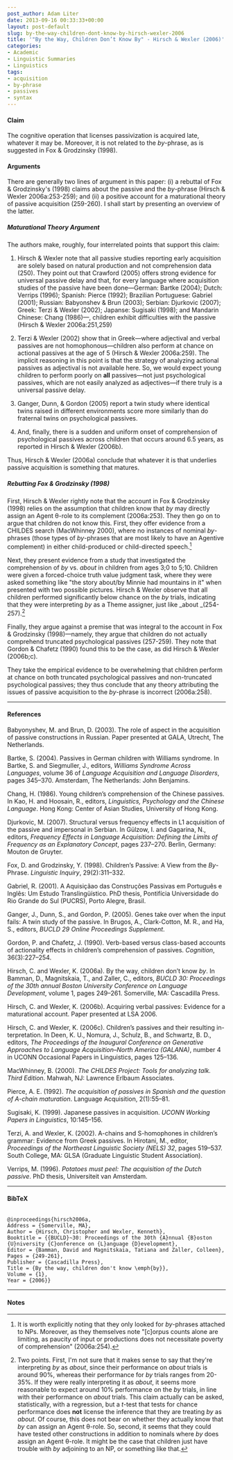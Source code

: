 ```yaml
---
post_author: Adam Liter
date: 2013-09-16 00:33:33+00:00
layout: post-default
slug: by-the-way-children-dont-know-by-hirsch-wexler-2006
title: '"By the Way, Children Don’t Know By" - Hirsch & Wexler (2006)'
categories:
- Academic
- Linguistic Summaries
- Linguistics
tags:
- acquisition
- by-phrase
- passives
- syntax
---
```


#### Claim

The cognitive operation that licenses passivization is acquired late, whatever it may be. Moreover, it is not related to the _by_-phrase, as is suggested in Fox & Grodzinsky (1998).

#### Arguments

There are generally two lines of argument in this paper: (i) a rebuttal of Fox & Grodzinsky's (1998) claims about the passive and the _by_-phrase (Hirsch & Wexler 2006a:253-259); and (ii) a positive account for a maturational theory of passive acquisition (259-260). I shall start by presenting an overview of the latter.

##### Maturational Theory Argument

The authors make, roughly, four interrelated points that support this claim:
	
  1. Hirsch & Wexler note that all passive studies reporting early acquisition are solely based on natural production and not comprehension data (250). They point out that Crawford (2005) offers strong evidence for universal passive delay and that, for every language where acquisition studies of the passive have been done&mdash;German: Bartke (2004); Dutch: Verrips (1996); Spanish: Pierce (1992); Brazilian Portuguese: Gabriel (2001); Russian: Babyonshev & Brun (2003); Serbian: Djurkovic (2007); Greek: Terzi & Wexler (2002); Japanse: Sugisaki (1998); and Mandarin Chinese: Chang (1986)&mdash;, children exhibit difficulties with the passive (Hirsch & Wexler 2006a:251,259)

  2. Terzi & Wexler (2002) show that in Greek&mdash;where adjectival and verbal passives are not homophonous&mdash;children also perform at chance on actional passives at the age of 5 (Hirsch & Wexler 2006a:259). The implicit reasoning in this point is that the strategy of analyzing actional passives as adjectival is not available here. So, we would expect young children to perform poorly on **all** passives&mdash;not just psychological passives, which are not easily analyzed as adjectives&mdash;if there truly is a universal passive delay.
	
  3. Ganger, Dunn, & Gordon (2005) report a twin study where identical twins raised in different environments score more similarly than do fraternal twins on psychological passives.
	
  4. And, finally, there is a sudden and uniform onset of comprehension of psychological passives across children that occurs around 6.5 years, as reported in Hirsch & Wexler (2006b).

Thus, Hirsch & Wexler (2006a) conclude that whatever it is that underlies passive acquisition is something that matures.

##### Rebutting Fox & Grodzinsky (1998)

First, Hirsch & Wexler rightly note that the account in Fox & Grodzinsky (1998) relies on the assumption that children know that _by_ may directly assign an Agent θ-role to its complement (2006a:253). They then go on to argue that children do not know this. First, they offer evidence from a CHILDES search (MacWhinney 2000), where no instances of nominal _by_-phrases (those types of _by_-phrases that are most likely to have an Agentive complement) in either child-produced or child-directed speech.[^1]

Next, they present evidence from a study that investigated the comprehension of _by_ vs. _about_ in children from ages 3;0 to 5;10. Children were given a forced-choice truth value judgment task, where they were asked something like "the story about/by Minnie had mountains in it" when presented with two possible pictures. Hirsch & Wexler observe that all children performed significantly below chance on the _by_ trials, indicating that they were interpreting _by_ as a Theme assigner, just like _about _(254-257).[^2]

Finally, they argue against a premise that was integral to the account in Fox & Grodzinsky (1998)&mdash;namely, they argue that children do not actually comprehend truncated psychological passives (257-259). They note that Gordon & Chafetz (1990) found this to be the case, as did Hirsch & Wexler (2006b;c).

They take the empirical evidence to be overwhelming that children perform at chance on both truncated psychological passives and non-truncated psychological passives; they thus conclude that any theory attributing the issues of passive acquisition to the _by_-phrase is incorrect (2006a:258).

* * * 

#### References

Babyonyshev, M. and Brun, D. (2003). The role of aspect in the acquisition of passive constructions in Russian. Paper presented at GALA, Utrecht, The Netherlands.

Bartke, S. (2004). Passives in German children with Williams syndrome. In Bartke, S. and Siegmuller, J., editors, _Williams Syndrome Across Languages_, volume 36 of _Language Acquisition and Language Disorders_, pages 345–370. Amsterdam, The Netherlands: John Benjamins.

Chang, H. (1986). Young children’s comprehension of the Chinese passives. In Kao, H. and Hoosain, R., editors, _Linguistics, Psychology and the Chinese Language_. Hong Kong: Center of Asian Studies, University of Hong Kong.

Djurkovic, M. (2007). Structural versus frequency effects in L1 acquisition of the passive and impersonal in Serbian. In Gülzow, I. and Gagarina, N., editors, _Frequency Effects in Language Acquisition: Defining the Limits of Frequency as an Explanatory Concept_, pages 237–270. Berlin, Germany: Mouton de Gruyter.

Fox, D. and Grodzinsky, Y. (1998). Children’s Passive: A View from the _By_-Phrase. _Linguistic Inquiry_, 29(2):311–332.

Gabriel, R. (2001). A Aquisiçãao das Construções Passivas em Português e Inglês: Um Estudo Translingüístico. PhD thesis, Pontifícia Universidade do Rio Grande do Sul (PUCRS), Porto Alegre, Brasil.

Ganger, J., Dunn, S., and Gordon, P. (2005). Genes take over when the input fails: A twin study of the passive. In Brugos, A., Clark-Cotton, M. R., and Ha, S., editors, _BUCLD 29 Online Proceedings Supplement_.

Gordon, P. and Chafetz, J. (1990). Verb-based versus class-based accounts of actionality effects in children’s comprehension of passives. _Cognition_, 36(3):227–254.

Hirsch, C. and Wexler, K. (2006a). By the way, children don’t know _by_. In Bamman, D., Magnitskaia, T., and Zaller, C., editors, _BUCLD 30: Proceedings of the 30th annual Boston University Conference on Language Development_, volume 1, pages 249–261. Somerville, MA: Cascadilla Press.

Hirsch, C. and Wexler, K. (2006b). Acquiring verbal passives: Evidence for a maturational account. Paper presented at LSA 2006.

Hirsch, C. and Wexler, K. (2006c). Children’s passives and their resulting in- terpretation. In Deen, K. U., Nomura, J., Schulz, B., and Schwartz, B. D., editors, _The Proceedings of the Inaugural Conference on Generative Approaches to Language Acquisition–North America (GALANA)_, number 4 in UCONN Occasional Papers in Linguistics, pages 125–136.

MacWhinney, B. (2000). _The CHILDES Project: Tools for analyzing talk. Third Edition_. Mahwah, NJ: Lawrence Erlbaum Associates.

Pierce, A. E. (1992). _The acquisition of passives in Spanish and the question of A-chain maturation_. Language Acquisition, 2(1):55–81.

Sugisaki, K. (1999). Japanese passives in acquisition. _UCONN Working Papers in Linguistics_, 10:145–156.

Terzi, A. and Wexler, K. (2002). A-chains and S-homophones in children’s grammar: Evidence from Greek passives. In Hirotani, M., editor, _Proceedings of the Northeast Linguistic Society (NELS) 32_, pages 519–537. South College, MA: GLSA (Graduate Linguistic Student Association).

Verrips, M. (1996). _Potatoes must peel: The acquisition of the Dutch passive_. PhD thesis, Universiteit van Amsterdam.

* * * 

#### BibTeX

<code>
@inproceedings{hirsch2006a,
Address = {Somerville, MA},
Author = {Hirsch, Christopher and Wexler, Kenneth},
Booktitle = {{BUCLD}~30: Proceedings of the 30th {A}nnual {B}oston {U}niversity {C}onference on {L}anguage {D}evelopment},
Editor = {Bamman, David and Magnitskaia, Tatiana and Zaller, Colleen},
Pages = {249-261},
Publisher = {Cascadilla Press},
Title = {By the way, children don't know \emph{by}},
Volume = {1},
Year = {2006}}
</code>

* * *

#### Notes

[^1]: It is worth explicitly noting that they only looked for _by_-phrases attached to NPs. Moreover, as they themselves note "[c]orpus counts alone are limiting, as paucity of input or productions does not necessitate poverty of comprehension" (2006a:254).
	
[^2]: Two points. First, I'm not sure that it makes sense to say that they're interpreting _by_ as _about_, since their performance on _about_ trials is around 90%, whereas their performance for _by_ trials ranges from 20-35%. If they were really interpreting it as _about_, it seems more reasonable to expect around 10% performance on the _by_ trials, in line with their performance on _about_ trials. This claim actually can be asked, statistically, with a regression, but a _t_-test that tests for chance performance does **not** license the inference that they are treating _by_ as _about_. Of course, this does not bear on whether they actually know that _by_ can assign an Agent θ-role. So, second, it seems that they could have tested other constructions in addition to nominals where _by_ does assign an Agent θ-role. It might be the case that children just have trouble with _by_ adjoining to an NP, or something like that.
